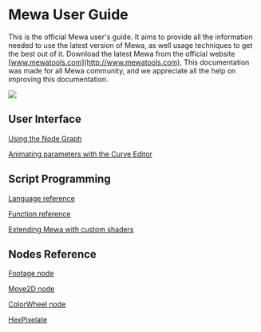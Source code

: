 Mewa User Guide
===

This is the official Mewa user's guide. It aims to provide all the information needed to use the latest version of Mewa, as well usage techniques to get the best out of it. Download the latest Mewa from the official website [www.mewatools.com](http://www.mewatools.com).
This documentation was made for all Mewa community, and we appreciate all the help on improving this documentation.

![](https://i.imgur.com/SmzFvQC.png)



## User Interface

[Using the Node Graph](user-interface/node-graph.md)

[Animating parameters with the Curve Editor](user-interface/curve-editor.md)




## Script Programming
[Language reference]()

[Function reference]()

[Extending Mewa with custom shaders]()

## Nodes Reference
[Footage node]()

[Move2D node]()

[ColorWheel node]()

[HexPixelate](node-reference/hexpixelate.md)
